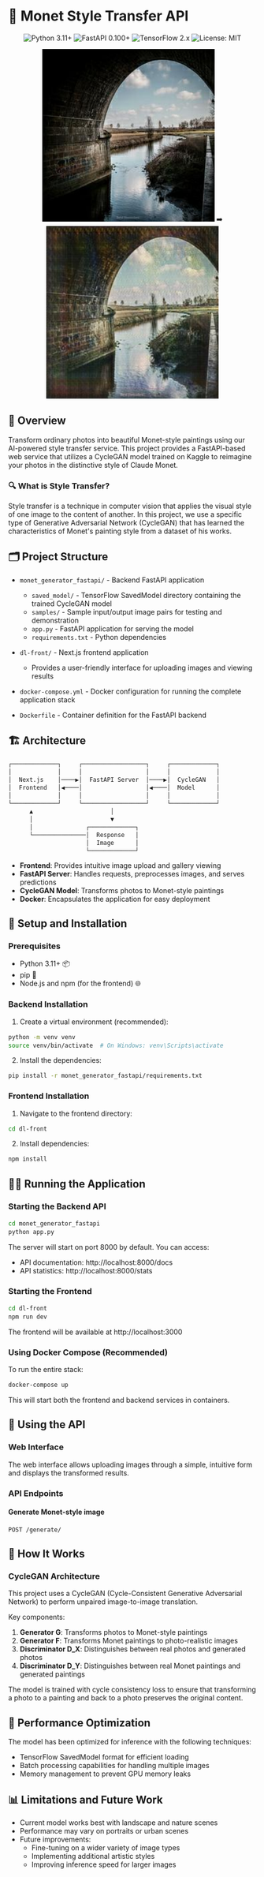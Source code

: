 # 🎨 Monet Style Transfer API

<div align="center">
  <img src="https://img.shields.io/badge/Python-3.11+-blue.svg" alt="Python 3.11+"/>
  <img src="https://img.shields.io/badge/FastAPI-0.100+-green.svg" alt="FastAPI 0.100+"/>
  <img src="https://img.shields.io/badge/TensorFlow-2.x-orange.svg" alt="TensorFlow 2.x"/>
  <img src="https://img.shields.io/badge/License-MIT-yellow.svg" alt="License: MIT"/>
</div>

<p align="center">
  <img src="monet_generator_fastapi/samples/sample_1_input.jpg" width="350" alt="Input Image"/>
  ➡️
  <img src="monet_generator_fastapi/samples/sample_1_output.jpg" width="350" alt="Output Monet-style Image"/>
</p>

## 📖 Overview

Transform ordinary photos into beautiful Monet-style paintings using our AI-powered style transfer service. This project provides a FastAPI-based web service that utilizes a CycleGAN model trained on Kaggle to reimagine your photos in the distinctive style of Claude Monet.

### 🔍 What is Style Transfer?

Style transfer is a technique in computer vision that applies the visual style of one image to the content of another. In this project, we use a specific type of Generative Adversarial Network (CycleGAN) that has learned the characteristics of Monet's painting style from a dataset of his works.

## 🗂️ Project Structure

- `monet_generator_fastapi/` - Backend FastAPI application
  - `saved_model/` - TensorFlow SavedModel directory containing the trained CycleGAN model
  - `samples/` - Sample input/output image pairs for testing and demonstration
  - `app.py` - FastAPI application for serving the model
  - `requirements.txt` - Python dependencies

- `dl-front/` - Next.js frontend application
  - Provides a user-friendly interface for uploading images and viewing results

- `docker-compose.yml` - Docker configuration for running the complete application stack
- `Dockerfile` - Container definition for the FastAPI backend

## 🏗️ Architecture

```
┌─────────────┐     ┌──────────────────┐     ┌─────────────┐
│             │     │                  │     │             │
│  Next.js    │────▶│  FastAPI Server  │────▶│  CycleGAN   │
│  Frontend   │◀────│                  │◀────│  Model      │
│             │     │                  │     │             │
└─────────────┘     └──────────────────┘     └─────────────┘
      ▲                      │
      │                      ▼
      │               ┌─────────────┐
      └───────────────│  Response   │
                      │  Image      │
                      └─────────────┘
```

- **Frontend**: Provides intuitive image upload and gallery viewing 
- **FastAPI Server**: Handles requests, preprocesses images, and serves predictions
- **CycleGAN Model**: Transforms photos to Monet-style paintings
- **Docker**: Encapsulates the application for easy deployment

## 🚀 Setup and Installation

### Prerequisites

- Python 3.11+ 📦
- pip 🔧
- Node.js and npm (for the frontend) 🌐

### Backend Installation

1. Create a virtual environment (recommended):
```bash
python -m venv venv
source venv/bin/activate  # On Windows: venv\Scripts\activate
```

2. Install the dependencies:
```bash
pip install -r monet_generator_fastapi/requirements.txt
```

### Frontend Installation

1. Navigate to the frontend directory:
```bash
cd dl-front
```

2. Install dependencies:
```bash
npm install
```

## 🏃‍♂️ Running the Application

### Starting the Backend API

```bash
cd monet_generator_fastapi
python app.py
```

The server will start on port 8000 by default. You can access:
- API documentation: http://localhost:8000/docs
- API statistics: http://localhost:8000/stats

### Starting the Frontend

```bash
cd dl-front
npm run dev
```

The frontend will be available at http://localhost:3000

### Using Docker Compose (Recommended)

To run the entire stack:

```bash
docker-compose up
```

This will start both the frontend and backend services in containers.

## 🔌 Using the API

### Web Interface

The web interface allows uploading images through a simple, intuitive form and displays the transformed results.

### API Endpoints

#### **Generate Monet-style image**
```
POST /generate/
```



## 🧠 How It Works

### CycleGAN Architecture

This project uses a CycleGAN (Cycle-Consistent Generative Adversarial Network) to perform unpaired image-to-image translation.


Key components:
1. **Generator G**: Transforms photos to Monet-style paintings
2. **Generator F**: Transforms Monet paintings to photo-realistic images
3. **Discriminator D_X**: Distinguishes between real photos and generated photos
4. **Discriminator D_Y**: Distinguishes between real Monet paintings and generated paintings

The model is trained with cycle consistency loss to ensure that transforming a photo to a painting and back to a photo preserves the original content.

## 🔧 Performance Optimization

The model has been optimized for inference with the following techniques:
- TensorFlow SavedModel format for efficient loading
- Batch processing capabilities for handling multiple images
- Memory management to prevent GPU memory leaks

## 📊 Limitations and Future Work

- Current model works best with landscape and nature scenes
- Performance may vary on portraits or urban scenes
- Future improvements:
  - Fine-tuning on a wider variety of image types
  - Implementing additional artistic styles
  - Improving inference speed for larger images



